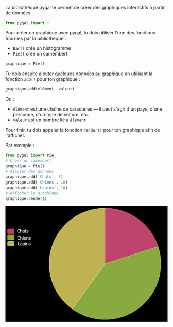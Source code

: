 La bibliothèque pygal te permet de créer des graphiques interactifs à partir de données.

```python
from pygal import *
```

Pour créer un graphique avec pygal, tu dois utiliser l'une des fonctions fournies par la bibliothèque :
 - `Bar()` crée un histogramme
 - `Pie()` crée un camembert

```python
graphique = Pie()
```

Tu dois ensuite ajouter quelques données au graphique en utilisant la fonction `add()` pour ton graphique :

```python
graphique.add(élément, valeur)
```

Où :
 - `élément` est une chaîne de caractères — il peut s'agir d'un pays, d'une personne, d'un type de voiture, etc.
 - `valeur` est un nombre lié à `élément`

Pour finir, tu dois appeler la fonction `render()` pour ton graphique afin de l'afficher.

Par exemple :

```python
from pygal import Pie
# Créer un camembert
graphique = Pie()
# Ajouter des données
graphique.add('Chats', 5)
graphique.add('Chiens', 10)
graphique.add('Lapins', 10)
# Afficher le graphique
graphique.render()
```

![Camembert, avec des sections pour les chats, les chiens et les lapins](images/pie.png)


